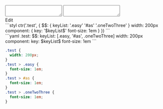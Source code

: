 <div data-size="280" class="code-cont" data-example="list">
    <div class="code">
        <div class="code-wrap">
            <textarea id="stylus"></textarea>
            <textarea id="css"></textarea>
            <div class="edit-code">
                <span>Edit</span>
            </div>
        </div>
    </div>
</div>


<div data-size="280" data-examples="stylus"></div>
```styl
ctr('.test', {
  $$: {
    keyList: '.easy' '#as' '.oneTwoThree'
  }
  width: 200px
  component: {
    key: '$keyList$'
    font-size: 1em
  }
})
```

<div data-size="280" data-examples="yaml"></div>
```yaml
.test:
  $$:
    keyList: [.easy, '#as', .oneTwoThree]
  width: 200px
  component:
    key: $keyList$
    font-size: 1em
```

```css
.test {
  width: 200px;
}
.test > .easy {
  font-size: 1em;
}
.test > #as {
  font-size: 1em;
}
.test > .oneTwoThree {
  font-size: 1em;
}
```
<div class="cf"></div>
